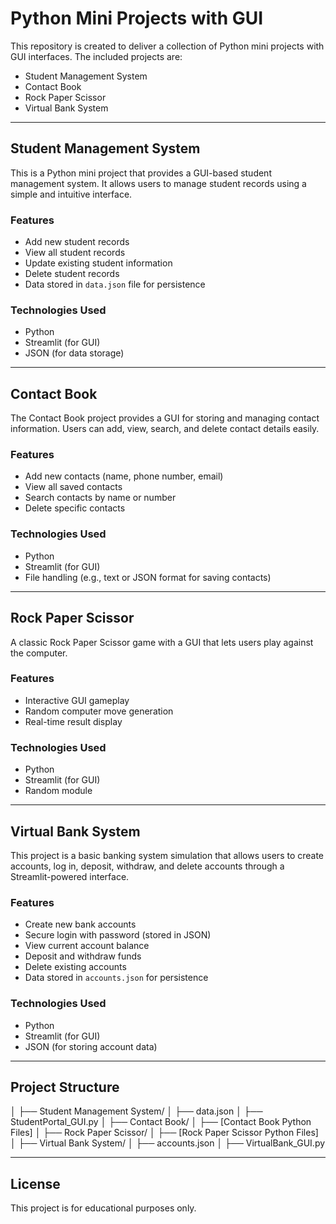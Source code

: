 # Python Mini Projects with GUI

This repository is created to deliver a collection of Python mini projects with GUI interfaces. The included projects are:

- Student Management System
- Contact Book
- Rock Paper Scissor
- Virtual Bank System

---

## Student Management System

This is a Python mini project that provides a GUI-based student management system. It allows users to manage student records using a simple and intuitive interface.

### Features

- Add new student records
- View all student records
- Update existing student information
- Delete student records
- Data stored in `data.json` file for persistence

### Technologies Used

- Python
- Streamlit (for GUI)
- JSON (for data storage)

---

## Contact Book

The Contact Book project provides a GUI for storing and managing contact information. Users can add, view, search, and delete contact details easily.

### Features

- Add new contacts (name, phone number, email)
- View all saved contacts
- Search contacts by name or number
- Delete specific contacts

### Technologies Used

- Python
- Streamlit (for GUI)
- File handling (e.g., text or JSON format for saving contacts)

---

## Rock Paper Scissor

A classic Rock Paper Scissor game with a GUI that lets users play against the computer.

### Features

- Interactive GUI gameplay
- Random computer move generation
- Real-time result display

### Technologies Used

- Python
- Streamlit (for GUI)
- Random module

---

## Virtual Bank System

This project is a basic banking system simulation that allows users to create accounts, log in, deposit, withdraw, and delete accounts through a Streamlit-powered interface.

### Features

- Create new bank accounts
- Secure login with password (stored in JSON)
- View current account balance
- Deposit and withdraw funds
- Delete existing accounts
- Data stored in `accounts.json` for persistence

### Technologies Used

- Python
- Streamlit (for GUI)
- JSON (for storing account data)

---

## Project Structure

│
├── Student Management System/
│ ├── data.json
│ ├── StudentPortal_GUI.py
│
├── Contact Book/
│ ├── [Contact Book Python Files]
│
├── Rock Paper Scissor/
│ ├── [Rock Paper Scissor Python Files]
│
├── Virtual Bank System/
│ ├── accounts.json
│ ├── VirtualBank_GUI.py


---

## License

This project is for educational purposes only.
